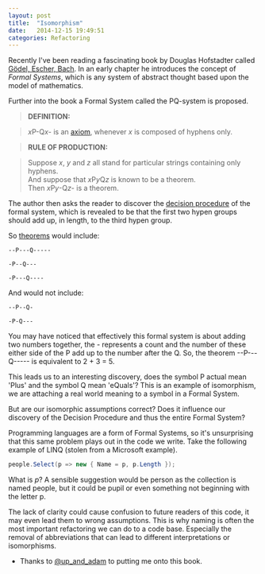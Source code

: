 ```yaml
---
layout: post
title:  "Isomorphism"
date:   2014-12-15 19:49:51
categories: Refactoring
---
```


Recently I've been reading a fascinating book by Douglas Hofstadter called [Gödel, Escher, Bach](http://en.wikipedia.org/wiki/G%C3%B6del,_Escher,_Bach).  In an early chapter he introduces the concept of *Formal Systems*, which is any system of abstract thought based upon the model of mathematics. 

Further into the book a Formal System called the PQ-system is proposed.

> **DEFINITION:** 

> *x*P-Q*x*- is an [axiom](http://en.wikipedia.org/wiki/Axiom), whenever *x* is composed of hyphens only.

> **RULE OF PRODUCTION:**

> Suppose *x*, *y* and *z* all stand for particular strings containing only hyphens.  
> And suppose that *x*P*y*Q*z* is known to be a theorem.  
> Then *x*P*y*-Q*z*- is a theorem.

The author then asks the reader to discover the [decision procedure](http://en.wikipedia.org/wiki/Decision_problem) of the formal system, which is revealed to be that the first two hypen groups should add up, in length, to the third hypen group.

So [theorems](http://en.wikipedia.org/wiki/Theorem) would include:

```
--P---Q-----

-P--Q---

-P---Q----
```

And would not include:

```
--P--Q-

-P-Q---
```

You may have noticed that effectively this formal system is about adding two numbers together, the - represents a count and the number of these either side of the P add up to the number after the Q.  So, the theorem --P---Q----- is equivalent to 2 + 3 = 5.

This leads us to an interesting discovery, does the symbol P actual mean 'Plus' and the symbol Q mean 'eQuals'?  This is an example of isomorphism, we are attaching a real world meaning to a symbol in a Formal System.  

But are our isomorphic assumptions correct?  Does it influence our discovery of the Decision Procedure and thus the entire Formal System?

Programming languages are a form of Formal Systems, so it's unsurprising that this same problem plays out in the code we write. Take the following example of LINQ (stolen from a Microsoft example).

```csharp
people.Select(p => new { Name = p, p.Length }); 
```
What is *p*?  A sensible suggestion would be person as the collection is  named people, but it could be pupil or even something not beginning with the letter p.

The lack of clarity could cause confusion to future readers of this code, it may even lead them to wrong assumptions. This is why naming is often the most important refactoring we can do to a code base.  Especially the removal of abbreviations that can lead to different interpretations or isomorphisms.


* Thanks to [@up\_and\_adam](https://twitter.com/up_and_adam) to putting me onto this book.
